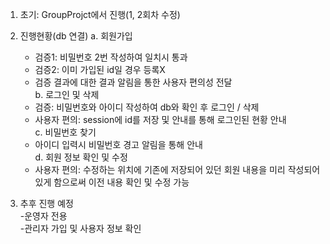 1. 초기: GroupProjct에서 진행(1, 2회차 수정)<br>
2. 진행현황(db 연결)
   a. 회원가입<br>
     - 검증1: 비밀번호 2번 작성하여 일치시 통과<br>
     - 검증2: 이미 가입된 id일 경우 등록X<br>
     - 검증 결과에 대한 결과 알림을 통한 사용자 편의성 전달<br>
    b. 로그인 및 삭제<br>
     - 검증: 비밀번호와 아이디 작성하여 db와 확인 후 로그인 / 삭제<br>
     - 사용자 편의: session에 id를 저장 및 안내를 통해 로그인된 현황 안내 <br>
    c. 비밀번호 찾기<br>
     - 아이디 입력시 비밀번호 경고 알림을 통해 안내<br>
    d. 회원 정보 확인 및 수정<br>
     - 사용자 편의: 수정하는 위치에 기존에 저장되어 있던 회원 내용을 미리 작성되어 있게 함으로써 이전 내용 확인 및 수정 가능<br>

3. 추후 진행 예정<br>
     -운영자 전용<br>
       -관리자 가입 및 사용자 정보 확인
